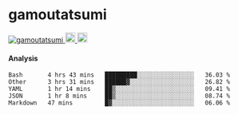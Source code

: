 # gamoutatsumi

<p align="left"> 
  <a href="https://github.com/gamoutatsumi/gamoutatsumi/">
    <img src="https://komarev.com/ghpvc/?username=gamoutatsumi" alt="gamoutatsumi" />
  </a>
  <a href="http://twitter.com/gamoutatsumi">
    <img height="20" src="https://img.shields.io/twitter/follow/gamoutatsumi?label=Twitter&logo=twitter&style=flat" />
  </a>
  <a href="https://github.com/gamoutatsumi">
    <img height="20" src="https://img.shields.io/github/followers/gamoutatsumi?label=follow&logo=github&style=flat" />
  </a>
</p>

#### Analysis

<!--START_SECTION:waka-->
```text
Bash       4 hrs 43 mins   █████████░░░░░░░░░░░░░░░░   36.03 % 
Other      3 hrs 31 mins   ██████▓░░░░░░░░░░░░░░░░░░   26.82 % 
YAML       1 hr 14 mins    ██▒░░░░░░░░░░░░░░░░░░░░░░   09.41 % 
JSON       1 hr 8 mins     ██▒░░░░░░░░░░░░░░░░░░░░░░   08.74 % 
Markdown   47 mins         █▓░░░░░░░░░░░░░░░░░░░░░░░   06.06 % 
```
<!--END_SECTION:waka-->
